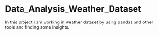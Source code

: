 # Data_Analysis_Weather_Dataset
In this project i am working in weather dataset by using pandas and other tools and finding some insights.
